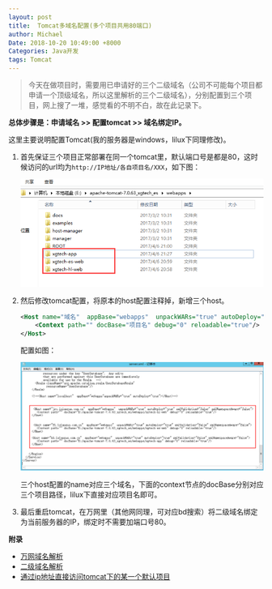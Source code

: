 ```yaml
---
layout: post
title:  Tomcat多域名配置(多个项目共用80端口)
author: Michael
Date: 2018-10-20 10:49:00 +8000
Categories: Java开发
tags: Tomcat
---
```


> 今天在做项目时，需要用已申请好的三个二级域名（公司不可能每个项目都申请一个顶级域名，所以这里解析的三个二级域名），分别配置到三个项目，网上搜了一堆，感觉看的不明不白，故在此记录下。

**总体步骤是：申请域名 >> 配置tomcat >> 域名绑定IP。**

这里主要说明配置Tomcat(我的服务器是windows，lilux下同理修改)。

1. 首先保证三个项目正常部署在同一个tomcat里，默认端口号是都是80，这时候访问的url均为`http://IP地址/各自项目名/XXX`，如下图：

   ![tomcat-port-05](/assets/images/2018/Tomcat/tomcat-port-05.png)


2. 然后修改tomcat配置，将原本的host配置注释掉，新增三个host。

   ```xml
   <Host name="域名"  appBase="webapps"  unpackWARs="true" autoDeploy="true" xmlValidation="false" xmlNamespaceAware="false">
       <Context path="" docBase="项目名" debug="0" reloadable="true"/> 
   </Host>
   ```

   配置如图：

   ![tomcat-port-06](/assets/images/2018/Tomcat/tomcat-port-06.png)

   三个host配置的name对应三个域名，下面的context节点的docBase分别对应三个项目路径，lilux下直接对应项目名即可。

3. 最后重启tomcat，在万网里（其他网同理，可对应bd搜索）将二级域名绑定为当前服务器的IP，绑定时不需要加端口号80。

**附录**
- [万网域名解析](http://jingyan.baidu.com/article/495ba841f2e92638b30ede1a.html)
- [二级域名解析](http://jingyan.baidu.com/article/ceb9fb10ed6ef08cad2ba08f.html)
- [通过ip地址直接访问tomcat下的某一个默认项目](https://blog.csdn.net/sessionsong/article/details/9668231)

